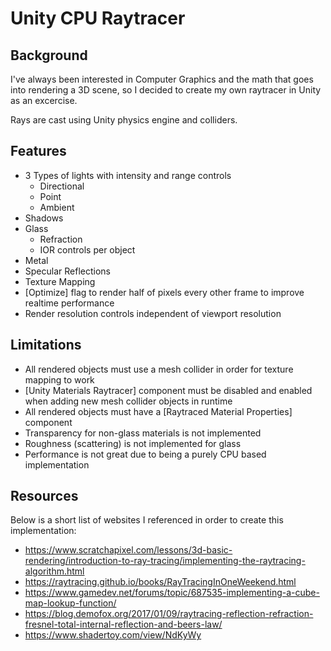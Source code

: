 # Unity CPU Raytracer
## Background
I've always been interested in Computer Graphics and the math that goes into rendering a 3D scene, so I decided to create my own raytracer in Unity as an excercise.

Rays are cast using Unity physics engine and colliders.

## Features
* 3 Types of lights with intensity and range controls
  * Directional
  * Point
  * Ambient
* Shadows
* Glass
  * Refraction
  * IOR controls per object
* Metal
* Specular Reflections
* Texture Mapping
* [Optimize] flag to render half of pixels every other frame to improve realtime performance
* Render resolution controls independent of viewport resolution

## Limitations
* All rendered objects must use a mesh collider in order for texture mapping to work
* [Unity Materials Raytracer] component must be disabled and enabled when adding new mesh collider objects in runtime
* All rendered objects must have a [Raytraced Material Properties] component
* Transparency for non-glass materials is not implemented
* Roughness (scattering) is not implemented for glass
* Performance is not great due to being a purely CPU based implementation

## Resources
Below is a short list of websites I referenced in order to create this implementation:
* https://www.scratchapixel.com/lessons/3d-basic-rendering/introduction-to-ray-tracing/implementing-the-raytracing-algorithm.html
* https://raytracing.github.io/books/RayTracingInOneWeekend.html
* https://www.gamedev.net/forums/topic/687535-implementing-a-cube-map-lookup-function/
* https://blog.demofox.org/2017/01/09/raytracing-reflection-refraction-fresnel-total-internal-reflection-and-beers-law/
* https://www.shadertoy.com/view/NdKyWy
